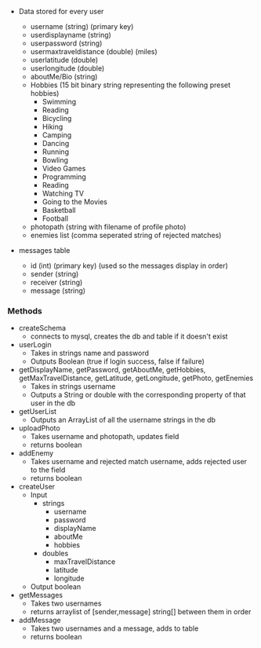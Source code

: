 - Data stored for every user
  - username (string) (primary key)
  - userdisplayname (string)
  - userpassword (string)
  - usermaxtraveldistance (double) (miles)
  - userlatitude (double)
  - userlongitude (double)
  - aboutMe/Bio (string)
  - Hobbies (15 bit binary string representing the following preset hobbies)
    - Swimming 
    - Reading  
    - Bicycling 
    - Hiking 
    - Camping  
    - Dancing  
    - Running  
    - Bowling 
    - Video Games   
    - Programming  
    - Reading  
    - Watching TV   
    - Going to the Movies       
    - Basketball 
    - Football
   - photopath (string with filename of profile photo)
   - enemies list (comma seperated string of rejected matches)

- messages table
  - id (int) (primary key) (used so the messages display in order)
  - sender (string)
  - receiver (string)
  - message (string)

### Methods

- createSchema
  - connects to mysql, creates the db and table if it doesn't exist
- userLogin
  - Takes in strings name and password
  - Outputs Boolean (true if login success, false if failure)
- getDisplayName, getPassword, getAboutMe, getHobbies, getMaxTravelDistance, getLatitude, getLongitude, getPhoto, getEnemies
  - Takes in strings username
  - Outputs a String or double with the corresponding property of that user in the db
- getUserList
  - Outputs an ArrayList of all the username strings in the db
- uploadPhoto
  - Takes username and photopath, updates field
  - returns boolean
- addEnemy
  - Takes username and rejected match username, adds rejected user to the field
  - returns boolean
- createUser
  - Input
    - strings
      - username
      - password
      - displayName
      - aboutMe
      - hobbies
    - doubles
      - maxTravelDistance
      - latitude
      - longitude
  - Output boolean
- getMessages
  - Takes two usernames
  - returns arraylist of [sender,message] string[] between them in order
- addMessage
  - Takes two usernames and a message, adds to table
  - returns boolean
